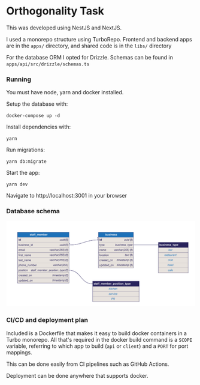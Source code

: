 # Orthogonality Task

This was developed using NestJS and NextJS.

I used a monorepo structure using TurboRepo. Frontend and backend apps are in the `apps/` directory, and shared code is in the `libs/` directory

For the database ORM I opted for Drizzle. Schemas can be found in `apps/api/src/drizzle/schemas.ts`

### Running

You must have node, yarn and docker installed.

Setup the database with:
```
docker-compose up -d
```

Install dependencies with:
```
yarn
```

Run migrations:
```
yarn db:migrate
```

Start the app:
```
yarn dev
```

Navigate to http://localhost:3001 in your browser

### Database schema

![Database schema](./apps/api/src/drizzle/uml/erd.svg)

### CI/CD and deployment plan

Included is a Dockerfile that makes it easy to build docker containers in a Turbo monorepo. All that's required in the docker build command is a `SCOPE` variable, referring to which app to build (`api` or `client`) and a `PORT` for port mappings.

This can be done easily from CI pipelines such as GitHub Actions.

Deployment can be done anywhere that supports docker.

